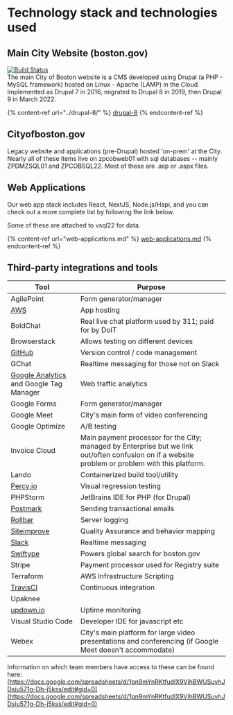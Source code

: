 # Technology stack and technologies used

## Main City Website (boston.gov)

[![Build Status](https://camo.githubusercontent.com/059573f47d24bb422b9c5436d9da728195188774/68747470733a2f2f7472617669732d63692e6f72672f436974794f66426f73746f6e2f626f73746f6e2e676f762d64382e706e67)](https://travis-ci.org/CityOfBoston/boston.gov-d8)[\
​](https://travis-ci.org/CityOfBoston/boston.gov-d8)The main City of Boston website is a CMS developed using Drupal (a PHP - MySQL framework) hosted on Linux - Apache (LAMP) in the Cloud. Implemented as Drupal 7 in 2016, migrated to Drupal 8 in 2019, then Drupal 9 in March 2022.

{% content-ref url="../drupal-8/" %}
[drupal-8](../drupal-8/)
{% endcontent-ref %}

## Cityofboston.gov

Legacy website and applications (pre-Drupal) hosted 'on-prem' at the City. Nearly all of these items live on zpcobweb01 with sql databases -- mainly ZPDMZSQL01 and ZPCOBSQL22. Most of these are .asp or .aspx files.

## Web Applications

Our web app stack includes React, NextJS, Node.js/Hapi, and you can check out a more complete list by following the link below.

Some of these are attached to vsql22 for data.

{% content-ref url="web-applications.md" %}
[web-applications.md](web-applications.md)
{% endcontent-ref %}

## Third-party integrations and tools

| Tool                                                                     | Purpose                                                                                                                                           |
| ------------------------------------------------------------------------ | ------------------------------------------------------------------------------------------------------------------------------------------------- |
| AgilePoint                                                               | Form generator/manager                                                                                                                            |
| [AWS](https://docs.aws.amazon.com/)                                      | App hosting                                                                                                                                       |
| BoldChat                                                                 | Real live chat platform used by 311; paid for by DoIT                                                                                             |
| Browserstack                                                             | Allows testing on different devices                                                                                                               |
| [GitHub](https://help.github.com/)                                       | Version control / code management                                                                                                                 |
| GChat                                                                    | Realtime messaging for those not on Slack                                                                                                         |
| [Google Analytics](https://analytics.google.com/) and Google Tag Manager | Web traffic analytics                                                                                                                             |
| Google Forms                                                             | Form generator/manager                                                                                                                            |
| Google Meet                                                              | City's main form of video conferencing                                                                                                            |
| Google Optimize                                                          | A/B testing                                                                                                                                       |
| Invoice Cloud                                                            | Main payment processor for the City; managed by Enterprise but we link out/often confusion on if a website problem or problem with this platform. |
| Lando                                                                    | Containerized build tool/utility                                                                                                                  |
| [Percy.io](https://docs.percy.io/docs)                                   | Visual regression testing                                                                                                                         |
| PHPStorm                                                                 | JetBrains IDE for PHP (for Drupal)                                                                                                                |
| [Postmark](https://postmarkapp.com/developer)                            | Sending transactional emails                                                                                                                      |
| [Rollbar](https://docs.rollbar.com/docs/javascript)                      | Server logging                                                                                                                                    |
| [Siteimprove](http://siteimprove.com)                                    | Quality Assurance and behavior mapping                                                                                                            |
| [Slack](https://get.slack.help/)                                         | Realtime messaging                                                                                                                                |
| [Swiftype](https://www.swiftype.com)                                     | Powers global search for boston.gov                                                                                                               |
| Stripe                                                                   | Payment processor used for Registry suite                                                                                                         |
| Terraform                                                                | AWS Infrastructure Scripting                                                                                                                      |
| [TravisCI](https://docs.travis-ci.com/)                                  | Continuous integration                                                                                                                            |
| Upaknee                                                                  |                                                                                                                                                   |
| [updown.io](https://updown.io/api)                                       | Uptime monitoring                                                                                                                                 |
| Visual Studio Code                                                       | Developer IDE for javascript etc                                                                                                                  |
| Webex                                                                    | City's main platform for large video presentations and conferencing (if Google Meet doesn't accommodate)                                          |

Information on which team members have access to these can be found here: [https://docs.google.com/spreadsheets/d/1pn9mYnRKtfudlX9VihBWUSuvhJDsiu571g-Dh-j5kss/edit#gid=0](https://docs.google.com/spreadsheets/d/1pn9mYnRKtfudlX9VihBWUSuvhJDsiu571g-Dh-j5kss/edit#gid=0)
